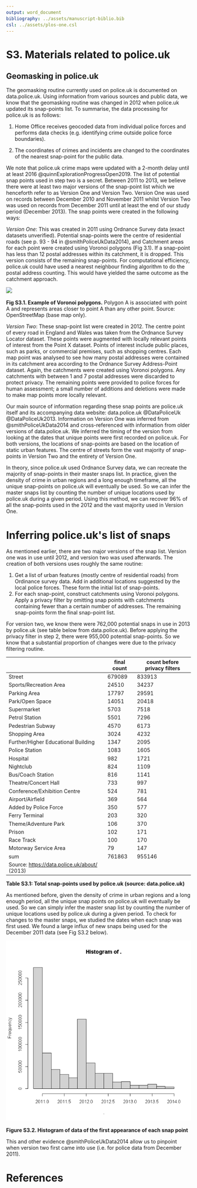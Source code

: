 ```yaml
---
output: word_document
bibliography: ../assets/manuscript-biblio.bib
csl: ../assets/plos-one.csl
---
```


# S3. Materials related to police.uk

## Geomasking in police.uk

The geomasking routine currently used on police.uk is documented on data.police.uk. Using information from various sources and public data, we know that the geomasking routine was changed in 2012 when police.uk updated its snap-points list. To summarise, the data processing for police.uk is as follows:

   1. Home Office receives geocoded data from individual police forces and performs data checks (e.g. identifying crime outside police force boundaries).


   2.	The coordinates of crimes and incidents are changed to the coordinates of the nearest snap-point for the public data.

We note that police.uk crime maps were updated with a 2-month delay until at least 2016 @quinnExplorationProgressOpen2019. The list of potential snap points used in step two is a secret. Between 2011 to 2013, we believe there were at least two major versions of the snap-point list which we henceforth refer to as  Version One and Version Two. Version One was used on records between December 2010 and November 2011 whilst Version Two was used on records from December 2011 until at least the end of our study period (December 2013). The snap points were created in the following ways:

_Version One_: This was created in 2011 using Ordnance Survey data (exact datasets unverified). Potential snap-points were the centre of residential roads (see p. 93 - 94 in @smithPoliceUkData2014), and Catchment areas for each point were created using Voronoi polygons (Fig 3.1). If a snap-point has less than 12 postal addresses within its catchment, it is dropped. This version consists of the remaining snap-points. For computational efficiency, police.uk could have used a nearest neighbour finding algorithm to do the postal address counting. This would have yielded the same outcome as the catchment approach.

![](assets/voronoi.tif)

__Fig S3.1. Example of Voronoi polygons.__ Polygon A is associated with point A and represents areas closer to point A than any other point. Source: OpenStreetMap (base map only).

_Version Two_: These snap-point list were created in 2012. The centre point of every road in England and Wales was taken from the Ordnance Survey Locator dataset. These points were augmented with locally relevant points of interest from the Point X dataset. Points of interest include public places, such as parks, or commercial premises, such as shopping centres. Each map point was analysed to see how many postal addresses were contained in its catchment area according to the Ordnance Survey Address-Point dataset. Again, the catchments were created using Voronoi polygons. Any catchments with between 1 and 7 postal addresses were discarded to protect privacy. The remaining points were provided to police forces for human assessment; a small number of additions and deletions were made to make map points more locally relevant.

Our main source of information regarding these snap points are police.uk itself and its accompanying data website: data.police.uk @DataPoliceUk @DataPoliceUk2013. Information on Version One was inferred from @smithPoliceUkData2014 and cross-referenced with information from older versions of data.police.uk. We inferred the timing of the version from looking at the dates that unique points were first recorded on police.uk. For both versions, the locations of snap-points are based on the location of static urban features. The centre of streets form the vast majority of snap-points in Version Two and the entirety of Version One.

In theory, since police.uk used Ordnance Survey data, we can recreate the majority of snap-points in their master snaps list. In practice, given the density of crime in urban regions and a long enough timeframe, all the unique snap-points on police.uk will eventually be used. So we can infer the master snaps list by counting the number of unique locations used by police.uk during a given period. Using this method, we can recover 96% of all the snap-points used in the 2012 and the vast majority used in Version One.

# Inferring police.uk's list of snaps

As mentioned earlier, there are two major versions of the snap list. Version one was in use until 2012, and version two was used afterwards. The creation of both versions uses roughly the same routine:

1. Get a list of urban features (mostly centre of residential roads) from Ordinance survey data. Add in additional locations suggested by the local police forces. These form the initial list of snap-points.
2. For each snap-point, construct catchments using Voronoi polygons. Apply a privacy filter by omitting snap points with catchments containing fewer than a certain number of addresses. The remaining snap-points form the final snap-point list.

For version two, we know there were 762,000 potential snaps in use in 2013 by police.uk (see table below from data.police.uk). Before applying the privacy filter in step 2, there were 955,000 potential snap-points. So we know that a substantial proportion of changes were due to the privacy filtering routine.


|                                               | final count | count before privacy filters |
|-----------------------------------------------|-------------|------------------------------|
| Street                                        | 679089      | 833913                       |
| Sports/Recreation Area                        | 24510       | 34237                        |
| Parking Area                                  | 17797       | 29591                        |
| Park/Open Space                               | 14051       | 20418                        |
| Supermarket                                   | 5703        | 7518                         |
| Petrol Station                                | 5501        | 7296                         |
| Pedestrian Subway                             | 4570        | 6173                         |
| Shopping Area                                 | 3024        | 4232                         |
| Further/Higher Educational Building           | 1347        | 2095                         |
| Police Station                                | 1083        | 1605                         |
| Hospital                                      | 982         | 1721                         |
| Nightclub                                     | 824         | 1109                         |
| Bus/Coach Station                             | 816         | 1141                         |
| Theatre/Concert Hall                          | 733         | 997                          |
| Conference/Exhibition Centre                  | 524         | 781                          |
| Airport/Airfield                              | 369         | 564                          |
| Added by Police Force                         | 350         | 577                          |
| Ferry Terminal                                | 203         | 320                          |
| Theme/Adventure Park                          | 106         | 370                          |
| Prison                                        | 102         | 171                          |
| Race Track                                    | 100         | 170                          |
| Motorway Service Area                         | 79          | 147                          |
| sum                                           | 761863      | 955146                       |
| Source: https://data.police.uk/about/ (2013)  |             |                              |

__Table S3.1: Total snap-points used by police.uk (source: data.police.uk)__

As mentioned before, given the density of crime in urban regions and a long enough period, all the unique snap points on police.uk will eventually be used. So we can simply infer the master snap list by counting the number of unique locations used by police.uk during a given period. To check for changes to the master snaps, we studied the dates when each snap was first used. We found a large influx of new snaps being used for the December 2011 data (see Fig S3.2 below).

![](assets/markdown-img-paste-20220207130818346.png)

__Figure S3.2. Histogram of data of the first appearance of each snap point__

This and other evidence @smithPoliceUkData2014 allow us to pinpoint when version two first came into use (i.e. for police data from December 2011).

# References
